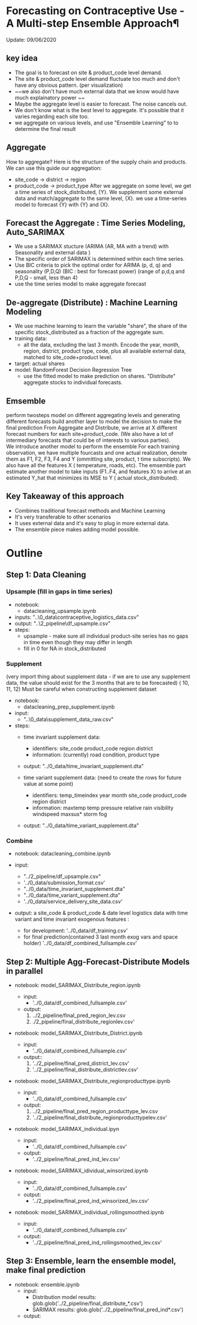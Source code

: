 # Forecasting on Contraceptive Use - A Multi-step Ensemble Approach¶

Update: 09/06/2020

## key idea

- The goal is to forecast on site & product_code level demand.
- The site & product_code level demand fluctuate too much and don't have any obvious pattern. (per visualization)
- ~~we also don't have much external data that we know would have much explainatory power ~~
- Maybe the aggregate level is easier to forecast. The noise cancels out.
- We don't know what is the best level to aggregate. It's possible that it varies regarding each site too.
- we aggregate on various levels, and use "Ensemble Learning" to to determine the final result

## Aggregate  
How to aggregate? Here is the structure of the supply chain and products. We can use this guide our aggregation: 
- site_code -> district -> region
- product_code -> product_type
After we aggregate on some level, we get a time series of stock_distributed, {Y}.
We supplement some external data and match/aggregate to the same level, {X}.
we use a time-series model to forecast {Y} with {Y} and {X}.

## Forecast the Aggregate : Time Series Modeling, Auto_SARIMAX
- We use a SARIMAX stucture (ARIMA (AR, MA with a trend) with Seasonality and external data )
- The specific order of SARIMAX is determined within each time series.
- Use BIC criteria to pick the optimal order for ARIMA (p, d, q) and seasonality (P,D,Q) (BIC : best for forecast power) (range of p,d,q and P,D,Q - small, less than 4)
- use the time series model to make aggregate forecast

## De-aggregate (Distribute) : Machine Learning Modeling

- We use machine learning to learn the variable "share", the share of the specific stock_distributed as a fraction of the aggregate sum.
- training data:
    - all the data, excluding the last 3 month. Encode the year, month, region, district, product type, code, plus all available external data, matched to site_code+product level.
- target: actual shares 
- model: RandomForest Decision Regression Tree
    - use the fitted model to make prediction on shares. "Distribute" aggregate stocks to individual forecasts.
    
## Emsemble

perform twosteps model on different aggregating levels and generating different forecasts
build another layer to model the decision to make the final prediction
From Aggregate and Distribute, we arrive at X different forecast numbers for each site+product_code. (We also have a lot of intermediary forecasts that could be of interests to various parties).  
We introduce another model to perform the ensemble
For each training observation, we have multiple fourcasts and one actual realization, denote them as F1, F2, F3, F4 and Y (ommitting site, product, t time subscripts). We also have all the features X ( temperature, roads, etc).
The emsemble part estimate another model to take inputs (F1..F4, and features X) to arrive at an estimated Y_hat that minimizes its MSE to Y ( actual stock_distributed).

## Key Takeaway of this approach
- Combines traditional forecast methods and Machine Learning
- It's very transferable to other scenarios
- It uses external data and it's easy to plug in more external data.
- The ensemble piece makes adding model possible.


# Outline 
## Step 1: Data Cleaning 
### Upsample (fill in gaps in time series)
- notebook: 
    - datacleaning_upsample.ipynb 
- inputs:  "..\0_data\contraceptive_logistics_data.csv"
- output:  "..\2_pipeline\df_upsample.csv"
- steps: 
    - upsample - make sure all individual product-site series has no gaps in time even though they may differ in length 
    - fill in 0 for NA in stock_distributed

### Supplement 
(very import thing about supplement data - if we are to use any supplement data, the value should exist for the 3 months that are to be forecasted) ( 10, 11, 12) Must be careful when constructing supplement dataset
- notebook:
    - datacleaning_prep_supplement.ipynb
- input:
    - "..\0_data\supplement_data_raw.csv"
- steps:
    - time invariant supplement data:
        - identifiers: site_code product_code region district
        - information: (currently) road condition, product type
     - output: "../0_data/time_invariant_supplement.dta"

    - time variant supplement data: (need to create the rows for future value at some point)
        - identifiers: temp_timeindex year month site_code product_code region district
        - information: maxtemp temp pressure relative rain visibility windspeed maxsus* storm fog
    - output: "../0_data/time_variant_supplement.dta"


### Combine 
- notebook: datacleaning_combine.ipynb 
- input: 
    - "../2_pipeline/df_upsample.csv"
    - '../0_data/submission_format.csv' 
    - "../0_data/time_invariant_supplement.dta" 
    - "../0_data/time_variant_supplement.dta"
    - '../0_data/service_delivery_site_data.csv' 
    
- output: a site_code & product_code & date level logistics data with time variant and time invariant exogenous features :
    - for development: '../0_data/df_training.csv'
    - for final prediction(contained 3 last month exog vars and space holder) '../0_data/df_combined_fullsample.csv'


## Step 2: Multiple Agg-Forecast-Distribute Models in parallel 

- notebook: model_SARIMAX_Distribute_region.ipynb 
    - input: 
        - '../0_data/df_combined_fullsample.csv' 
    - output:
        1. ../2_pipeline/final_pred_region_lev.csv
        2. ./2_pipeline/final_distribute_regionlev.csv'
        
- notebook: model_SARIMAX_Distribute_District.ipynb
     - input: 
          - '../0_data/df_combined_fullsample.csv' 
     - output::
        1. '../2_pipeline/final_pred_district_lev.csv'
        2. '../2_pipeline/final_distribute_districtlev.csv'
        
- notebook: model_SARIMAX_Distribute_regionproducttype.ipynb
     - input: 
          - '../0_data/df_combined_fullsample.csv'
     - output: 
        1. ../2_pipeline/final_pred_region_producttype_lev.csv
        2. '../2_pipeline/final_distribute_regionproducttypelev.csv'
        
- notebook: model_SARIMAX_individual.ipyn
     - input: 
        - '../0_data/df_combined_fullsample.csv'
     - output: 
        - '../2_pipeline/final_pred_ind_lev.csv'

- notebook: model_SARIMAX_idividual_winsorized.ipynb
     - input: 
        - '../0_data/df_combined_fullsample.csv'
     - output: 
        - '../2_pipeline/final_pred_ind_winsorized_lev.csv'
- notebook: model_SARIMAX_individual_rollingsmoothed.ipynb 
     - input: 
        - '../0_data/df_combined_fullsample.csv'
     - output: 
        - '../2_pipeline/final_pred_ind_rollingsmoothed_lev.csv' 
        
        
## Step 3: Ensemble, learn the ensemble model, make final prediction 
- notebook: ensemble.ipynb 
    - input: 
        - Distribution model results: glob.glob('../2_pipeline/final_distribute_*.csv') 
        - SARIMAX results: glob.glob('../2_pipeline/final_pred_ind*.csv') 
    - output: 
 